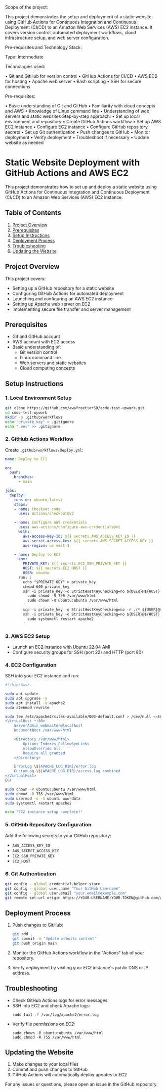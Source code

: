 Scope of the project:

This project demonstrates the setup and deployment of a static website using GitHub Actions for Continuous Integration and Continuous Deployment (CI/CD) to an Amazon Web Services (AWS) EC2 instance. It covers version control, automated deployment workflows, cloud infrastructure setup, and web server configuration.

Pre-requisites and Technology Stack:

Type: Intermediate

Technologies used:

•	Git and GitHub for version control
•	GitHub Actions for CI/CD
•	AWS EC2 for hosting
•	Apache web server
•	Bash scripting
•	SSH for secure connections

Pre-requisites:

•	Basic understanding of Git and GitHub
•	Familiarity with cloud concepts and AWS
•	Knowledge of Linux command line
•	Understanding of web servers and static websites
Step-by-step approach:
•	Set up local environment and repository
•	Create GitHub Actions workflow
•	Set up AWS EC2 instance
•	Configure EC2 instance
•	Configure GitHub repository secrets
•	Set up Git authentication
•	Push changes to GitHub
•	Monitor deployment
•	Verify deployment
•	Troubleshoot if necessary
•	Update website as needed






# Static Website Deployment with GitHub Actions and AWS EC2

This project demonstrates how to set up and deploy a static website using GitHub Actions for Continuous Integration and Continuous Deployment (CI/CD) to an Amazon Web Services (AWS) EC2 instance.

## Table of Contents
1. [Project Overview](#project-overview)
2. [Prerequisites](#prerequisites)
3. [Setup Instructions](#setup-instructions)
4. [Deployment Process](#deployment-process)
5. [Troubleshooting](#troubleshooting)
6. [Updating the Website](#updating-the-website)

## Project Overview

This project covers:
- Setting up a GitHub repository for a static website
- Configuring GitHub Actions for automated deployment
- Launching and configuring an AWS EC2 instance
- Setting up Apache web server on EC2
- Implementing secure file transfer and server management

## Prerequisites

- Git and GitHub account
- AWS account with EC2 access
- Basic understanding of:
  - Git version control
  - Linux command line
  - Web servers and static websites
  - Cloud computing concepts

## Setup Instructions

### 1. Local Environment Setup

```bash
git clone https://github.com/awsfreetier30/code-test-upwork.git
cd code-test-upwork
mkdir -p .github/workflows
echo "private_key" > .gitignore
echo ".env" >> .gitignore
```

### 2. GitHub Actions Workflow

Create `.github/workflows/deploy.yml`:

```yaml
name: Deploy to EC2

on:
  push:
    branches:
      - main

jobs:
  deploy:
    runs-on: ubuntu-latest
    steps:
    - name: Checkout code
      uses: actions/checkout@v2

    - name: Configure AWS credentials
      uses: aws-actions/configure-aws-credentials@v1
      with:
        aws-access-key-id: ${{ secrets.AWS_ACCESS_KEY_ID }}
        aws-secret-access-key: ${{ secrets.AWS_SECRET_ACCESS_KEY }}
        aws-region: us-east-1

    - name: Deploy to EC2
      env:
        PRIVATE_KEY: ${{ secrets.EC2_SSH_PRIVATE_KEY }}
        HOST: ${{ secrets.EC2_HOST }}
        USER: ubuntu
      run: |
        echo "$PRIVATE_KEY" > private_key
        chmod 600 private_key
        ssh -i private_key -o StrictHostKeyChecking=no ${USER}@${HOST} '
          sudo chmod -R 755 /var/www/html
          sudo chown -R ubuntu:ubuntu /var/www/html
        '
        scp -i private_key -o StrictHostKeyChecking=no -r ./* ${USER}@${HOST}:/var/www/html/
        ssh -i private_key -o StrictHostKeyChecking=no ${USER}@${HOST} '
          sudo systemctl restart apache2
        '
```

### 3. AWS EC2 Setup

- Launch an EC2 instance with Ubuntu 22.04 AMI
- Configure security groups for SSH (port 22) and HTTP (port 80)

### 4. EC2 Configuration

SSH into your EC2 instance and run:

```bash
#!/bin/bash

sudo apt update
sudo apt upgrade -y
sudo apt install -y apache2
sudo a2enmod rewrite

sudo tee /etc/apache2/sites-available/000-default.conf > /dev/null <<EOT
<VirtualHost *:80>
    ServerAdmin webmaster@localhost
    DocumentRoot /var/www/html

    <Directory /var/www/html>
        Options Indexes FollowSymLinks
        AllowOverride All
        Require all granted
    </Directory>

    ErrorLog \${APACHE_LOG_DIR}/error.log
    CustomLog \${APACHE_LOG_DIR}/access.log combined
</VirtualHost>
EOT

sudo chown -R ubuntu:ubuntu /var/www/html
sudo chmod -R 755 /var/www/html
sudo usermod -a -G ubuntu www-data
sudo systemctl restart apache2

echo "EC2 instance setup complete!"
```

### 5. GitHub Repository Configuration

Add the following secrets to your GitHub repository:
- `AWS_ACCESS_KEY_ID`
- `AWS_SECRET_ACCESS_KEY`
- `EC2_SSH_PRIVATE_KEY`
- `EC2_HOST`

### 6. Git Authentication

```bash
git config --global credential.helper store
git config --global user.name "Your GitHub Username"
git config --global user.email "your.email@example.com"
git remote set-url origin https://YOUR-USERNAME:YOUR-TOKEN@github.com/awsfreetier30/code-test-upwork.git
```

## Deployment Process

1. Push changes to GitHub:
   ```bash
   git add .
   git commit -m "Update website content"
   git push origin main
   ```

2. Monitor the GitHub Actions workflow in the "Actions" tab of your repository.

3. Verify deployment by visiting your EC2 instance's public DNS or IP address.

## Troubleshooting

- Check GitHub Actions logs for error messages
- SSH into EC2 and check Apache logs:
  ```
  sudo tail -f /var/log/apache2/error.log
  ```
- Verify file permissions on EC2:
  ```
  sudo chown -R ubuntu:ubuntu /var/www/html
  sudo chmod -R 755 /var/www/html
  ```

## Updating the Website

1. Make changes to your local files
2. Commit and push changes to GitHub
3. GitHub Actions will automatically deploy updates to EC2

For any issues or questions, please open an issue in the GitHub repository.


